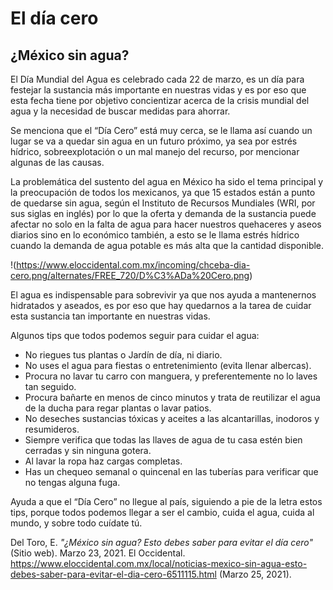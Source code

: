 # El día cero
## ¿México sin agua? 

El Día Mundial del Agua es celebrado cada 22 de marzo, es un día para festejar la sustancia más importante en nuestras vidas y es por eso que esta fecha tiene por objetivo concientizar acerca de la crisis mundial del agua y la necesidad de buscar medidas para ahorrar.

Se menciona que el “Día Cero” está muy cerca, se le llama así cuando un lugar se va a quedar sin agua en un futuro próximo, ya sea por estrés hídrico, sobreexplotación o un mal manejo del recurso, por mencionar algunas de las causas. 

La problemática del sustento del agua en México ha sido el tema principal y la preocupación de todos los mexicanos, ya que 15 estados están a punto de quedarse sin agua, según el Instituto de Recursos Mundiales (WRI, por sus siglas en inglés) por lo que la oferta y demanda de la sustancia puede afectar no solo en la falta de agua para hacer nuestros quehaceres y aseos diarios sino en lo económico también, a esto se le llama estrés hídrico cuando la demanda de agua potable es más alta que la cantidad disponible. 

!(https://www.eloccidental.com.mx/incoming/chceba-dia-cero.png/alternates/FREE_720/D%C3%ADa%20Cero.png) 

El agua es indispensable para sobrevivir ya que nos ayuda a mantenernos hidratados y aseados, es por eso que hay quedarnos a la tarea de cuidar esta sustancia tan importante en nuestras vidas. 

Algunos tips que todos podemos seguir para cuidar el agua:

- No riegues tus plantas o Jardín de día, ni diario.
- No uses el agua para fiestas o entretenimiento (evita llenar albercas). 
- Procura no lavar tu carro con manguera, y preferentemente no lo laves tan seguido.
- Procura bañarte en menos de cinco minutos y trata de reutilizar el agua de la ducha para regar plantas o lavar patios.
- No deseches sustancias tóxicas y aceites a las alcantarillas, inodoros y resumideros.
- Siempre verifica que todas las llaves de agua de tu casa estén bien cerradas y sin ninguna gotera.
- Al lavar la ropa haz cargas completas.
- Has un chequeo semanal o quincenal en las tuberías para verificar que no tengas alguna fuga.

Ayuda a que el “Día Cero” no llegue al país, siguiendo a pie de la letra estos tips, porque todos podemos llegar a ser el cambio, cuida el agua, cuida al mundo, y sobre todo cuídate tú. 



Del Toro, E. *"¿México sin agua? Esto debes saber para evitar el día cero"* (Sitio web). Marzo 23, 2021. El Occidental. <https://www.eloccidental.com.mx/local/noticias-mexico-sin-agua-esto-debes-saber-para-evitar-el-dia-cero-6511115.html> (Marzo 25, 2021). 